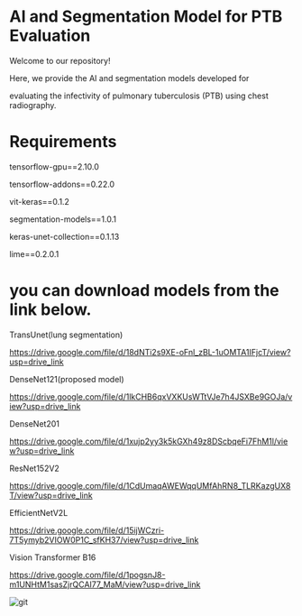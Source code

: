 AI and Segmentation Model for PTB Evaluation
============================================
Welcome to our repository! 

Here, we provide the AI and segmentation models developed for 

evaluating the infectivity of pulmonary tuberculosis (PTB) using chest radiography. 


Requirements
============
tensorflow-gpu==2.10.0

tensorflow-addons==0.22.0

vit-keras==0.1.2

segmentation-models==1.0.1

keras-unet-collection==0.1.13

lime==0.2.0.1


you can download models from the link below.
============================================
TransUnet(lung segmentation)

https://drive.google.com/file/d/18dNTi2s9XE-oFnl_zBL-1uOMTA1IFjcT/view?usp=drive_link

DenseNet121(proposed model)

https://drive.google.com/file/d/1lkCHB6qxVXKUsWTtVJe7h4JSXBe9GOJa/view?usp=drive_link

DenseNet201

https://drive.google.com/file/d/1xujp2yy3k5kGXh49z8DScbqeFi7FhM1l/view?usp=drive_link

ResNet152V2

https://drive.google.com/file/d/1CdUmaqAWEWqqUMfAhRN8_TLRKazgUX8T/view?usp=drive_link

EfficientNetV2L

https://drive.google.com/file/d/15ijWCzri-7T5ymyb2VIOW0P1C_sfKH37/view?usp=drive_link

Vision Transformer B16

https://drive.google.com/file/d/1pogsnJ8-m1UNHtM1sasZjrQCAI77_MaM/view?usp=drive_link

![git](https://github.com/user-attachments/assets/191e8c92-84d7-4cbc-bde6-5c0df8a2ddca)
